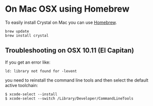 # On Mac OSX using Homebrew

To easily install Crystal on Mac you can use [Homebrew](http://brew.sh/).

```
brew update
brew install crystal
```

## Troubleshooting on OSX 10.11 (El Capitan)

If you get an error like:

```
ld: library not found for -levent
```

you need to reinstall the command line tools and then select the default active toolchain:

```
$ xcode-select --install
$ xcode-select --switch /Library/Developer/CommandLineTools
```
